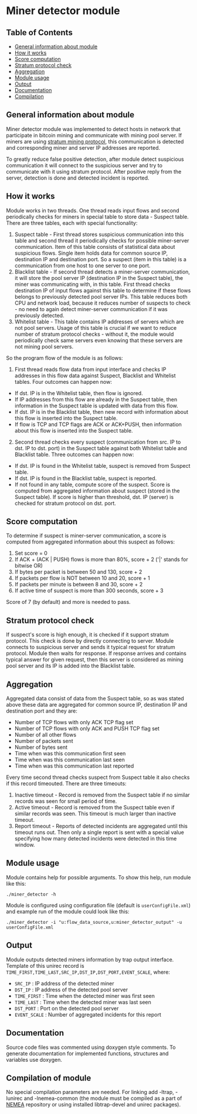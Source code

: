 Miner detector module
=====================


Table of Contents
----------------

* [General information about module](#general-information-about-module)
* [How it works](#how-it-works)
* [Score computation](#score-computation)
* [Stratum protocol check](#stratum-protocol-check)
* [Aggregation](#aggregation)
* [Module usage](#module-usage)
* [Output](#output)
* [Documentation](#documentation)
* [Compilation](#compilation)


General information about module
--------------------------------

Miner detector module was implemented to detect hosts in network that participate
in bitcoin mining and communicate with mining pool server. If miners are using
[stratum mining protocol](https://en.bitcoin.it/wiki/Stratum_mining_protocol), this
communication is detected and corresponding miner and server IP addresses are reported.

To greatly reduce false positive detection, after module detect suspicious communication
it will connect to the suspicious server and try to communicate with it using stratum
protocol. After positive reply from the server, detection is done and detected incident
is reported.


How it works
------------

Module works in two threads. One thread reads input flows and second periodically
checks for miners in special table to store data - Suspect table.
There are three tables, each with special functionality:

1. Suspect table - First thread stores suspicious communication into this table and second
thread it periodically checks for possible miner-server communication. Item of this table
 consists of statistical data about suspicious flows. Single item holds data for common
source IP, destination IP and destination port. So a suspect (item in this table) is
a communication from one host to one server to one port.
2. Blacklist table - If second thread detects a miner-server communication, it will store
the pool server IP (destination IP in the Suspect table), the miner was communicating with,
in this table. First thread checks destination IP of input flows against this table to
determine if these flows belongs to previously detected pool server IPs. This table reduces
both CPU and network load, because it reduces number of suspects to check - no need to
again detect miner-server communication if it was previously detected.
3. Whitelist table - This table contains IP addresses of servers which are not pool
servers. Usage of this table is crucial if we want to reduce number of stratum protocol
checks - without it, the module would periodically check same servers even knowing that
these servers are not mining pool servers.

So the program flow of the module is as follows:

1. First thread reads flow data from input interface and checks IP addresses in
this flow data against Suspect, Blacklist and Whitelist tables. Four outcomes can
happen now:

  - If dst. IP is in the Whitelist table, then flow is ignored.
  - If IP addresses from this flow are already in the Suspect table, then information
in the Suspect table is updated with data from this flow.
  - If dst. IP is in the Blacklist table, then new record with information about
this flow is inserted into the Suspect table.
  - If flow is TCP and TCP flags are ACK or ACK+PUSH, then information about this
flow is inserted into the Suspect table.

2. Second thread checks every suspect (communication from src. IP to dst. IP to dst. port)
in the Suspect table against both Whitelist table and Blacklist table. Three outcomes can
happen now:

  - If dst. IP is found in the Whitelist table, suspect is removed from Suspect table.
  - If dst. IP is found in the Blacklist table, suspect is reported.
  - If not found in any table, compute score of the suspect. Score is computed from
aggregated information about suspect (stored in the Suspect table). If score is higher
than threshold, dst. IP (server) is checked for stratum protocol on dst. port.


Score computation
-----------------

To determine if suspect is miner-server communication, a score is computed from aggregated
information about this suspect as follows:

1. Set score = 0
2. If ACK + (ACK | PUSH) flows is more than 80%, score + 2 ('|' stands for bitwise OR)
3. If bytes per packet is between 50 and 130, score + 2
4. If packets per flow is NOT between 10 and 20, score + 1
5. If packets per minute is between 8 and 30, score + 2
6. If active time of suspect is more than 300 seconds, score + 3

Score of 7 (by default) and more is needed to pass.


Stratum protocol check
----------------------

If suspect's score is high enough, it is checked if it support stratum protocol.
This check is done by directly connecting to server. Module connects to suspicious server and
sends it typical request for stratum protocol. Module then waits for response. If response
arrives and contains typical answer for given request, then this server is considered as mining
pool server and its IP is added into the Blacklist table.


Aggregation
-----------

Aggregated data consist of data from the Suspect table, so as was stated above these data
are aggregated for common source IP, destination IP and destination port and they are:

- Number of TCP flows with only ACK TCP flag set
- Number of TCP flows with only ACK and PUSH TCP flag set
- Number of all other flows
- Number of packets sent
- Number of bytes sent
- Time when was this communication first seen
- Time when was this communication last seen
- Time when was this communication last reported 


Every time second thread checks suspect from Suspect table it also checks if this record
timeouted. There are three timeouts:

1. Inactive timeout - Record is removed from the Suspect table if no similar records was
seen for small period of time.
2. Active timeout - Record is removed from the Suspect table even if similar records was
seen. This timeout is much larger than inactive timeout.
3. Report timeout - Reports of detected incidents are aggregated until this timeout runs out. Then
only a single report is sent with a special value specifying how many detected incidents
were detected in this time window.


Module usage
------------

Module contains help for possible arguments. To show this help, run module like this:

```
./miner_detector -h
```

Module is configured using configuration file (default is `userConfigFile.xml`) and example
run of the module could look like this:

```
./miner_detector -i "u:flow_data_source,u:miner_detector_output" -u userConfigFile.xml
```


Output
------

Module outputs detected miners information by trap output interface. Template of this
unirec record is `TIME_FIRST,TIME_LAST,SRC_IP,DST_IP,DST_PORT,EVENT_SCALE`, where:

- `SRC_IP` : IP address of the detected miner
- `DST_IP` : IP address of the detected pool server
- `TIME_FIRST` : Time when the detected miner was first seen
- `TIME_LAST` : Time when the detected miner was last seen
- `DST_PORT` : Port on the detected pool server
- `EVENT_SCALE` : Number of aggregated incidents for this report


Documentation
-------------

Source code files was commented using doxygen style comments. To generate
documentation for implemented functions, structures and variables use
doxygen.


Compilation of module
---------------------

No special compilation parameters are needed. For linking add -ltrap, -lunirec and -lnemea-common
(the module must be compiled as a part of [NEMEA](https://github.com/CESNET/Nemea) repository or using installed libtrap-devel and unirec packages).

